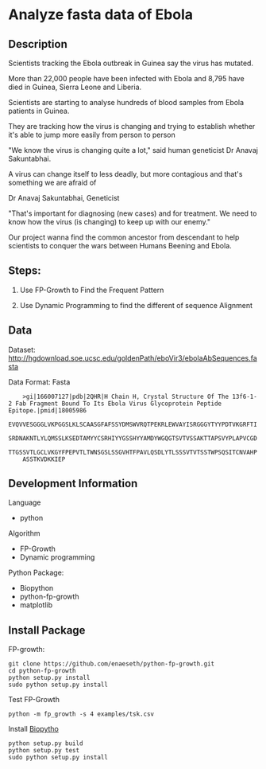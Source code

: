 # Analyze fasta data of Ebola

## Description

Scientists tracking the Ebola outbreak in Guinea say the virus has mutated.

More than 22,000 people have been infected with Ebola and 8,795 have died in Guinea, Sierra Leone and Liberia.

Scientists are starting to analyse hundreds of blood samples from Ebola patients in Guinea.

They are tracking how the virus is changing and trying to establish whether it's able to jump more easily from person to person

"We know the virus is changing quite a lot," said human geneticist Dr Anavaj Sakuntabhai.

A virus can change itself to less deadly, but more contagious and that's something we are afraid of

Dr Anavaj Sakuntabhai, Geneticist

"That's important for diagnosing (new cases) and for treatment. We need to know how the virus (is changing) to keep up with our enemy."

Our project wanna find the common ancestor from descendant to help scientists to conquer the wars between Humans Beening and Ebola.

## Steps:

1. Use FP-Growth to Find the Frequent Pattern

2. Use Dynamic Programming to find the different of sequence Alignment 

## Data

Dataset: http://hgdownload.soe.ucsc.edu/goldenPath/eboVir3/ebolaAbSequences.fasta

Data Format: Fasta

```
    >gi|166007127|pdb|2QHR|H Chain H, Crystal Structure Of The 13f6-1-2 Fab Fragment Bound To Its Ebola Virus Glycoprotein Peptide Epitope.|pmid|18005986
    EVQVVESGGGLVKPGGSLKLSCAASGFAFSSYDMSWVRQTPEKRLEWVAYISRGGGYTYYPDTVKGRFTI
    SRDNAKNTLYLQMSSLKSEDTAMYYCSRHIYYGSSHYYAMDYWGQGTSVTVSSAKTTAPSVYPLAPVCGD
    TTGSSVTLGCLVKGYFPEPVTLTWNSGSLSSGVHTFPAVLQSDLYTLSSSVTVTSSTWPSQSITCNVAHP
    ASSTKVDKKIEP
```

## Development Information

Language

- python

Algorithm

- FP-Growth
- Dynamic programming

Python Package:

- Biopython
- python-fp-growth
- matplotlib

## Install Package

FP-growth:

    git clone https://github.com/enaeseth/python-fp-growth.git
    cd python-fp-growth
    python setup.py install
    sudo python setup.py install

Test FP-Growth

    python -m fp_growth -s 4 examples/tsk.csv

Install [Biopytho](http://biopython.org/wiki/Download)

    python setup.py build
    python setup.py test
    sudo python setup.py install


